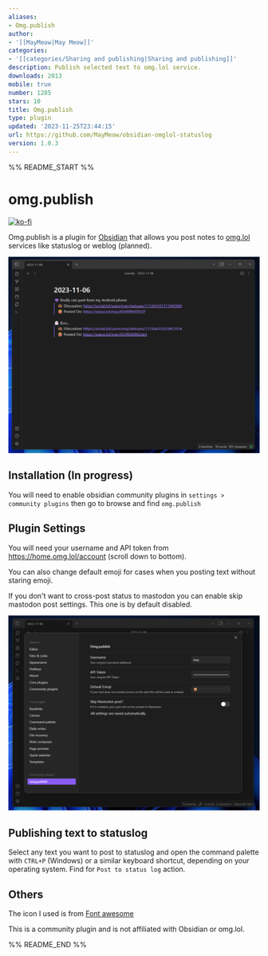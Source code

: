 ```yaml
---
aliases:
- Omg.publish
author:
- '[[MayMeow|May Meow]]'
categories:
- '[[categories/Sharing and publishing|Sharing and publishing]]'
description: Publish selected text to omg.lol service.
downloads: 2013
mobile: true
number: 1285
stars: 10
title: Omg.publish
type: plugin
updated: '2023-11-25T23:44:15'
url: https://github.com/MayMeow/obsidian-omglol-statuslog
version: 1.0.3
---
```


%% README_START %%

# omg.publish

[![ko-fi](https://ko-fi.com/img/githubbutton_sm.svg)](https://ko-fi.com/D1D5DMOTA)

Omg.publish is a plugin for [Obsidian](https://obsidian.md/) that allows you post notes to [omg.lol](https://omg.lol) services like statuslog or weblog (planned).

![](https://raw.githubusercontent.com/MayMeow/obsidian-omglol-statuslog/HEAD/screenshot1.png)

## Installation (In progress)

You will need to enable obsidian community plugins in `settings > community plugins` then go to browse and find `omg.publish`

## Plugin Settings

You will need your username and API token from https://home.omg.lol/account (scroll down to bottom). 

You can also change default emoji for cases when you posting text without staring emoji.

If you don't want to cross-post status to mastodon you can enable skip mastodon post settings. This one is by default disabled.

![](https://raw.githubusercontent.com/MayMeow/obsidian-omglol-statuslog/HEAD/screenshot2.png)

## Publishing text to statuslog

Select any text you want to post to statuslog and open the command palette with `CTRL+P` (Windows) or a similar keyboard shortcut, depending on your operating system. Find for `Post to status log` action.

## Others

The icon I used is from [Font awesome](https://fontawesome.com/icons/face-grin-tears?f=classic&s=regular)

This is a community plugin and is not affiliated with Obsidian or omg.lol.


%% README_END %%